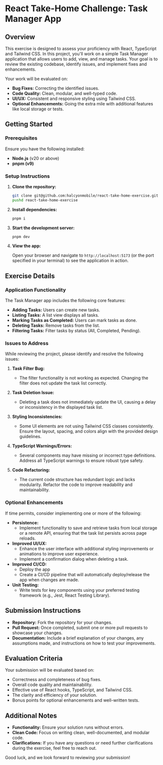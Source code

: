 # React Take-Home Challenge: Task Manager App

## Overview

This exercise is designed to assess your proficiency with React, TypeScript and Tailwind CSS. In this project, you'll work on a simple Task Manager application that allows users to add, view, and manage tasks. Your goal is to review the existing codebase, identify issues, and implement fixes and enhancements.

Your work will be evaluated on:

- **Bug Fixes:** Correcting the identified issues.
- **Code Quality:** Clean, modular, and well-typed code.
- **UI/UX:** Consistent and responsive styling using Tailwind CSS.
- **Optional Enhancements:** Going the extra mile with additional features like local storage or tests.

## Getting Started

### Prerequisites

Ensure you have the following installed:

- **Node.js** (v20 or above)
- **pnpm (v9)**

### Setup Instructions

1. **Clone the repository:**

   ```bash
   git clone git@github.com:halcyonmobile/react-take-home-exercise.git
   pushd react-take-home-exercise
   ```

2. **Install dependencies:**

   ```bash
   pnpm i
   ```

3. **Start the development server:**

   ```bash
   pnpm dev
   ```

4. **View the app:**

   Open your browser and navigate to `http://localhost:5173` (or the port specified in your terminal) to see the application in action.

## Exercise Details

### Application Functionality

The Task Manager app includes the following core features:

- **Adding Tasks:** Users can create new tasks.
- **Listing Tasks:** A list view displays all tasks.
- **Marking Tasks as Completed:** Users can mark tasks as done.
- **Deleting Tasks:** Remove tasks from the list.
- **Filtering Tasks:** Filter tasks by status (All, Completed, Pending).

### Issues to Address

While reviewing the project, please identify and resolve the following issues:

1. **Task Filter Bug:**

   - The filter functionality is not working as expected. Changing the filter does not update the task list correctly.

2. **Task Deletion Issue:**

   - Deleting a task does not immediately update the UI, causing a delay or inconsistency in the displayed task list.

3. **Styling Inconsistencies:**

   - Some UI elements are not using Tailwind CSS classes consistently. Ensure the layout, spacing, and colors align with the provided design guidelines.

4. **TypeScript Warnings/Errors:**

   - Several components may have missing or incorrect type definitions. Address all TypeScript warnings to ensure robust type safety.

5. **Code Refactoring:**
   - The current code structure has redundant logic and lacks modularity. Refactor the code to improve readability and maintainability.

### Optional Enhancements

If time permits, consider implementing one or more of the following:

- **Persistence:**
  - Implement functionality to save and retrieve tasks from local storage or a remote API, ensuring that the task list persists across page reloads.
- **Improved UI/UX:**
  - Enhance the user interface with additional styling improvements or animations to improve user experience.
  - Implement a confirmation dialog when deleting a task.
- **Improved CI/CD:**
  - Deploy the app
  - Create a CI/CD pipeline that will automatically deploy/release the app when changes are made.
- **Unit Testing:**
  - Write tests for key components using your preferred testing framework (e.g., Jest, React Testing Library).

## Submission Instructions

- **Repository:** Fork the repository for your changes.
- **Pull Request:** Once completed, submit one or more pull requests to showcase your changes.
- **Documentation:** Include a brief explanation of your changes, any assumptions made, and instructions on how to test your improvements.

## Evaluation Criteria

Your submission will be evaluated based on:

- Correctness and completeness of bug fixes.
- Overall code quality and maintainability.
- Effective use of React hooks, TypeScript, and Tailwind CSS.
- The clarity and efficiency of your solution.
- Bonus points for optional enhancements and well-written tests.

## Additional Notes

- **Functionality:** Ensure your solution runs without errors.
- **Clean Code:** Focus on writing clean, well-documented, and modular code.
- **Clarifications:** If you have any questions or need further clarifications during the exercise, feel free to reach out.

Good luck, and we look forward to reviewing your submission!

